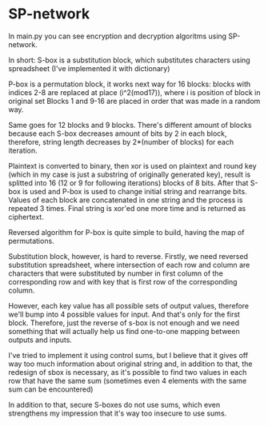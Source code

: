 # SP-network

In main.py you can see encryption and decryption algoritms using SP-network. 

In short: S-box is a substitution block, which substitutes characters using spreadsheet (I've implemented it with dictionary)

P-box is a permutation block, it works next way for 16 blocks: blocks with indices 2-8 are replaced at place (i^2(mod17)), where i is position of block in original set
Blocks 1 and 9-16 are placed in order that was made in a random way.

Same goes for 12 blocks and 9 blocks. There's different amount of blocks because each S-box decreases amount of bits by 2 in each block, therefore, string length decreases by 2*(number of blocks) for each iteration.

Plaintext is converted to binary, then xor is used on plaintext and round key (which in my case is just a substring of originally generated key), result is splitted into 16 (12 or 9 for following iterations) blocks of 8 bits. After that S-box is used and P-box is used to change initial string and rearrange bits. Values of each block are concatenated in one string and the process is repeated 3 times. Final string is xor'ed one more time and is returned as ciphertext.

Reversed algorithm for P-box is quite simple to build, having the map of permutations.

Substitution block, however, is hard to reverse. Firstly, we need reversed substitution spreadsheet, where intersection of each row and column are characters that were substituted by number in first column of the corresponding row and with key that is first row of the corresponding column.

However, each key value has all possible sets of output values, therefore we'll bump into 4 possible values for input. And that's only for the first block. Therefore, just the reverse of s-box is not enough and we need something that will actually help us find one-to-one mapping between outputs and inputs.

I've tried to implement it using control sums, but I believe that it gives off way too much information about original string and, in addition to that, the redesign of sbox is necessary, as it's possible to find two values in each row that have the same sum (sometimes even 4 elements with the same sum can be encountered)

In addition to that, secure S-boxes do not use sums, which even strengthens my impression that it's way too insecure to use sums.
